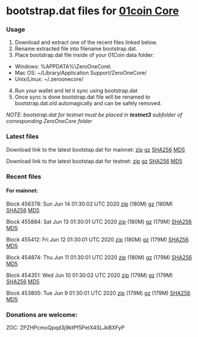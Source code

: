 # bootstrap.dat files for [01coin Core](https://01coin.io)

### Usage

1. Download and extract one of the recent files linked below.
2. Rename extracted file into filename bootstrap.dat.
3. Place bootstrap.dat file inside of your 01Coin data folder:
 - Windows: %APPDATA%\ZeroOneCore\
 - Mac OS: ~/Library/Application Support/ZeroOneCore/
 - Unix/Linux: ~/.zeroonecore/
4. Run your wallet and let it sync using bootstrap.dat
5. Once sync is done bootstrap.dat file will be renamed to bootstrap.dat.old automagically and can be safely removed.

_NOTE: bootstrap.dat for testnet must be placed in **testnet3** subfolder of corresponding ZeroOneCore folder_

### Latest files
Download link to the latest bootstap.dat for mainnet: [zip](https://files.01coin.io/mainnet/bootstrap.dat.zip) [gz](https://files.01coin.io/mainnet/bootstrap.dat.tar.gz) [SHA256](https://files.01coin.io/mainnet/sha256.txt) [MD5](https://files.01coin.io/mainnet/md5.txt)

Download link to the latest bootstap.dat for testnet: [zip](https://files.01coin.io/testnet/bootstrap.dat.zip) [gz](https://files.01coin.io/testnet/bootstrap.dat.tar.gz) [SHA256](https://files.01coin.io/testnet/sha256.txt) [MD5](https://files.01coin.io/testnet/md5.txt)

### Recent files

#### For mainnet:

Block 456378: Sun Jun 14 01:30:02 UTC 2020 [zip](https://files.01coin.io/mainnet/2020-06-14/bootstrap.dat.zip) (180M) [gz](https://files.01coin.io/mainnet/2020-06-14/bootstrap.dat.tar.gz) (180M) [SHA256](https://files.01coin.io/mainnet/2020-06-14/sha256.txt) [MD5](https://files.01coin.io/mainnet/2020-06-14/md5.txt)

Block 455884: Sat Jun 13 01:30:01 UTC 2020 [zip](https://files.01coin.io/mainnet/2020-06-13/bootstrap.dat.zip) (180M) [gz](https://files.01coin.io/mainnet/2020-06-13/bootstrap.dat.tar.gz) (179M) [SHA256](https://files.01coin.io/mainnet/2020-06-13/sha256.txt) [MD5](https://files.01coin.io/mainnet/2020-06-13/md5.txt)

Block 455412: Fri Jun 12 01:30:01 UTC 2020 [zip](https://files.01coin.io/mainnet/2020-06-12/bootstrap.dat.zip) (180M) [gz](https://files.01coin.io/mainnet/2020-06-12/bootstrap.dat.tar.gz) (179M) [SHA256](https://files.01coin.io/mainnet/2020-06-12/sha256.txt) [MD5](https://files.01coin.io/mainnet/2020-06-12/md5.txt)

Block 454874: Thu Jun 11 01:30:01 UTC 2020 [zip](https://files.01coin.io/mainnet/2020-06-11/bootstrap.dat.zip) (180M) [gz](https://files.01coin.io/mainnet/2020-06-11/bootstrap.dat.tar.gz) (179M) [SHA256](https://files.01coin.io/mainnet/2020-06-11/sha256.txt) [MD5](https://files.01coin.io/mainnet/2020-06-11/md5.txt)

Block 454351: Wed Jun 10 01:30:02 UTC 2020 [zip](https://files.01coin.io/mainnet/2020-06-10/bootstrap.dat.zip) (179M) [gz](https://files.01coin.io/mainnet/2020-06-10/bootstrap.dat.tar.gz) (179M) [SHA256](https://files.01coin.io/mainnet/2020-06-10/sha256.txt) [MD5](https://files.01coin.io/mainnet/2020-06-10/md5.txt)

Block 453805: Tue Jun  9 01:30:01 UTC 2020 [zip](https://files.01coin.io/mainnet/2020-06-09/bootstrap.dat.zip) (179M) [gz](https://files.01coin.io/mainnet/2020-06-09/bootstrap.dat.tar.gz) (179M) [SHA256](https://files.01coin.io/mainnet/2020-06-09/sha256.txt) [MD5](https://files.01coin.io/mainnet/2020-06-09/md5.txt)


### Donations are welcome:

ZOC: ZPZHPcmoQpqd3j9ktPf5PetX4SLJkBXFyP
